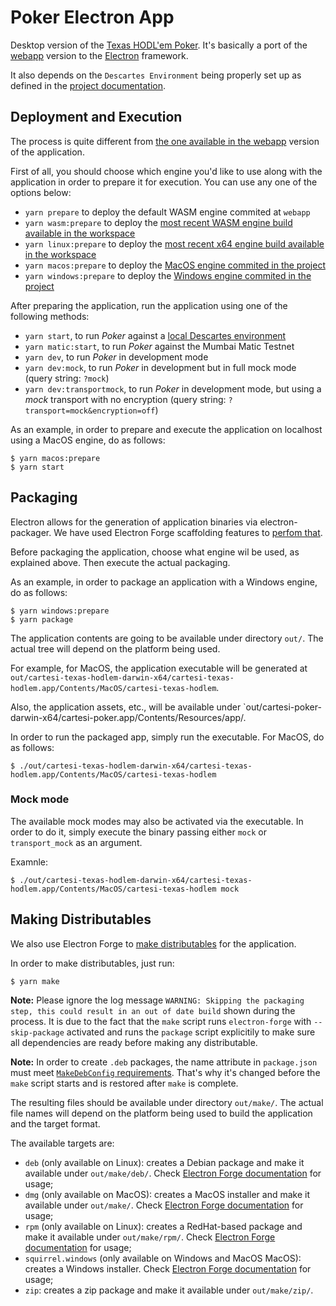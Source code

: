 # Poker Electron App

Desktop version of the [Texas HODL'em Poker](../README.md).
It's basically a port of the [webapp](../webapp/README.md) version to the [Electron](https://www.electronjs.org/) framework.

It also depends on the `Descartes Environment` being properly set up as defined in the [project documentation](../README.md#Environment).

## Deployment and Execution

The process is quite different from [the one available in the webapp](../webapp/README.md#deploying-and-running) version of the application.

First of all, you should choose which engine you'd like to use along with the application in order to prepare it for execution. You can use any one of the options below:

- `yarn prepare` to deploy the default WASM engine commited at `webapp`
- `yarn wasm:prepare` to deploy the [most recent WASM engine build available in the workspace](../engine/platforms/wasm/)
- `yarn linux:prepare` to deploy the [most recent x64 engine build available in the workspace](../engine/platforms/x64)
- `yarn macos:prepare` to deploy the [MacOS engine commited in the project](./lib/darwin_x64)
- `yarn windows:prepare` to deploy the [Windows engine commited in the project](./lib/windows)

After preparing the application, run the application using one of the following methods:

- `yarn start`, to run _Poker_ against a [local Descartes environment](../blockchain/descartes-env/)
- `yarn matic:start`, to run _Poker_ against the Mumbai Matic Testnet
- `yarn dev`, to run _Poker_ in development mode
- `yarn dev:mock`, to run _Poker_ in development but in full mock mode (query string: `?mock`)
- `yarn dev:transportmock`, to run _Poker_ in development mode, but using a _mock_ transport with no encryption (query string: `?transport=mock&encryption=off`)

As an example, in order to prepare and execute the application on localhost using a MacOS engine, do as follows:

```shell
$ yarn macos:prepare
$ yarn start
```

## Packaging

Electron allows for the generation of application binaries via electron-packager.
We have used Electron Forge scaffolding features to [perfom that](https://www.electronforge.io/cli#package).

Before packaging the application, choose what engine wil be used, as explained above.
Then execute the actual packaging.

As an example, in order to package an application with a Windows engine, do as follows:

```shell
$ yarn windows:prepare
$ yarn package
```

The application contents are going to be available under directory `out/`.
The actual tree will depend on the platform being used.

For example, for MacOS, the application executable will be generated at `out/cartesi-texas-hodlem-darwin-x64/cartesi-texas-hodlem.app/Contents/MacOS/cartesi-texas-hodlem`.

Also, the application assets, etc., will be available under `out/cartesi-poker-darwin-x64/cartesi-poker.app/Contents/Resources/app/.

In order to run the packaged app, simply run the executable.
For MacOS, do as follows:

```shell
$ ./out/cartesi-texas-hodlem-darwin-x64/cartesi-texas-hodlem.app/Contents/MacOS/cartesi-texas-hodlem
```

### Mock mode

The available mock modes may also be activated via the executable.
In order to do it, simply execute the binary passing either `mock` or `transport_mock` as an argument.

Examnle:

```shell
$ ./out/cartesi-texas-hodlem-darwin-x64/cartesi-texas-hodlem.app/Contents/MacOS/cartesi-texas-hodlem mock
```

## Making Distributables

We also use Electron Forge to [make distributables](https://www.electronforge.io/cli#make) for the application.

In order to make distributables, just run:

```shell
$ yarn make
```

**Note:**
Please ignore the log message `WARNING: Skipping the packaging step, this could result in an out of date build` shown during the process.
It is due to the fact that the `make` script runs `electron-forge` with `--skip-package` activated and runs the `package` script explicitily to make sure all dependencies are ready before making any distributable.

**Note:**
In order to create `.deb` packages, the name attribute in `package.json` must meet [`MakeDebConfig` requirements](https://js.electronforge.io/maker/deb/interfaces/makerdebconfigoptions.html#name). That's why it's changed before the `make` script starts and is restored after `make` is complete.

The resulting files should be available under directory `out/make/`.
The actual file names will depend on the platform being used to build the application and the target format.

The available targets are:

- `deb` (only available on Linux): creates a Debian package and make it available under `out/make/deb/`. Check [Electron Forge documentation](https://www.electronforge.io/config/makers/deb) for usage;
- `dmg` (only available on MacOS): creates a MacOS installer and make it available under `out/make/`. Check [Electron Forge documentation](https://www.electronforge.io/config/makers/dmg) for usage;
- `rpm` (only available on Linux): creates a RedHat-based package and make it available under `out/make/rpm/`. Check [Electron Forge documentation](https://www.electronforge.io/config/makers/rpm) for usage;
- `squirrel.windows` (only available on Windows and MacOS MacOS): creates a Windows installer. Check [Electron Forge documentation](https://www.electronforge.io/config/makers/squirrel.windows) for usage;
- `zip`: creates a zip package and make it available under `out/make/zip/`.
